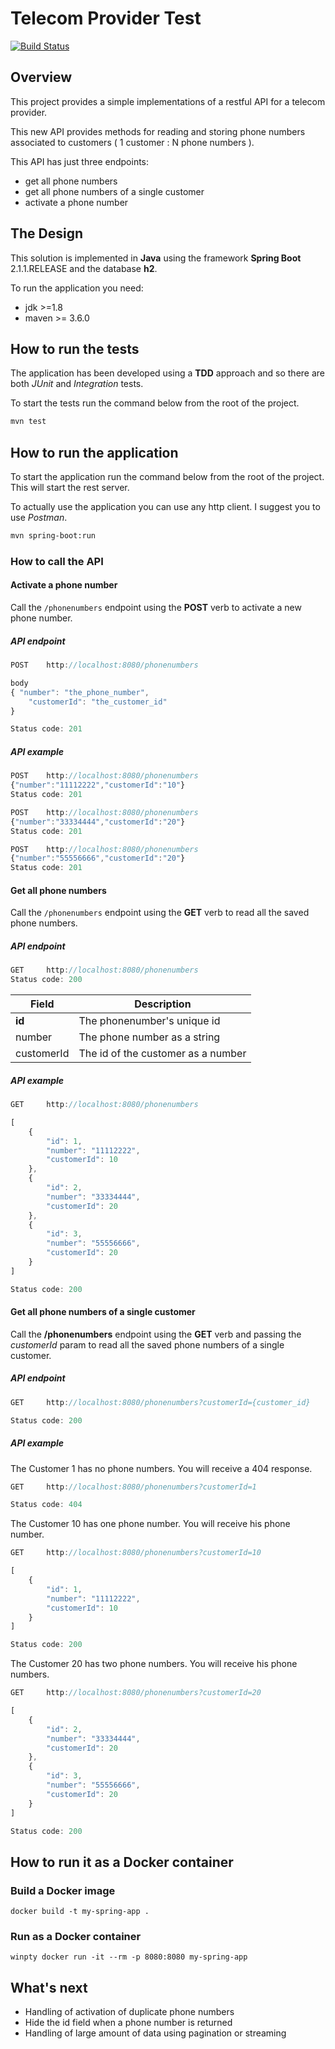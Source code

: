 # Telecom Provider Test
[![Build Status](https://travis-ci.org/francescofavatella/telecom_provider_server_api.svg?branch=master)](https://travis-ci.org/francescofavatella/telecom_provider_server_api)

## Overview
This project provides a simple implementations of a restful API for a telecom provider.

This new API provides methods for reading and storing phone numbers associated to customers ( 1 customer : N phone numbers ).

This API has just three endpoints:
* get all phone numbers
* get all phone numbers of a single customer
* activate a phone number

## The Design
This solution is implemented in **Java** using the framework **Spring Boot** 2.1.1.RELEASE and the database **h2**.

To run the application you need:
* jdk >=1.8
* maven >= 3.6.0    

## How to run the tests
The application has been developed using a **TDD** approach and so there are both *JUnit* and *Integration* tests.

To start the tests run the command below from the root of the project. 

```bash
mvn test
```

## How to run the application
To start the application run the command below from the root of the project. This will start the rest server. 

To actually use the application you can use any http client. I suggest you to use *Postman*.

```bash
mvn spring-boot:run
```

### How to call the API

#### Activate a phone number

Call the `/phonenumbers` endpoint using the **POST** verb to activate a new phone number.

##### API endpoint

```javascript
POST	http://localhost:8080/phonenumbers

body
{ "number": "the_phone_number",
	"customerId": "the_customer_id"
}

Status code: 201
```

##### API example

```javascript
POST	http://localhost:8080/phonenumbers
{"number":"11112222","customerId":"10"}
Status code: 201

POST	http://localhost:8080/phonenumbers
{"number":"33334444","customerId":"20"}
Status code: 201

POST	http://localhost:8080/phonenumbers
{"number":"55556666","customerId":"20"}
Status code: 201
```

#### Get all phone numbers

Call the `/phonenumbers` endpoint using the **GET** verb to read all the saved phone numbers.

##### API endpoint
```javascript
GET		http://localhost:8080/phonenumbers
Status code: 200
```

Field | Description
------|------------
**id** | The phonenumber's unique id
number | The phone number as a string
customerId | The id of the customer as a number

##### API example

```javascript
GET		http://localhost:8080/phonenumbers

[
    {
        "id": 1,
        "number": "11112222",
        "customerId": 10
    },
    {
        "id": 2,
        "number": "33334444",
        "customerId": 20
    },
    {
        "id": 3,
        "number": "55556666",
        "customerId": 20
    }
]

Status code: 200
```

#### Get all phone numbers of a single customer

Call the **/phonenumbers** endpoint using the **GET** verb and passing the _customerId_ param to read all the saved phone numbers of a single customer. 

##### API endpoint
```javascript
GET		http://localhost:8080/phonenumbers?customerId={customer_id}

Status code: 200
```


##### API example

The Customer 1 has no phone numbers. You will receive a 404 response. 

```javascript
GET		http://localhost:8080/phonenumbers?customerId=1

Status code: 404
```

The Customer 10 has one phone number. You will receive his phone number.


```javascript
GET		http://localhost:8080/phonenumbers?customerId=10

[
    {
        "id": 1,
        "number": "11112222",
        "customerId": 10
    }
]

Status code: 200
```

The Customer 20 has two phone numbers. You will receive his phone numbers.


```javascript
GET		http://localhost:8080/phonenumbers?customerId=20

[
    {
        "id": 2,
        "number": "33334444",
        "customerId": 20
    },
    {
        "id": 3,
        "number": "55556666",
        "customerId": 20
    }
]

Status code: 200 
```

## How to run it as a Docker container

### Build a Docker image
```
docker build -t my-spring-app .
```

### Run as a Docker container
```
winpty docker run -it --rm -p 8080:8080 my-spring-app
```

## What's next

- Handling of activation of duplicate phone numbers
- Hide the id field when a phone number is returned
- Handling of large amount of data using pagination or streaming
